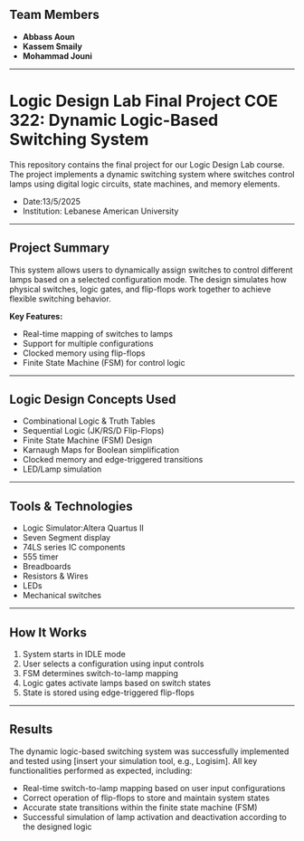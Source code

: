 ## Team Members
- **Abbass Aoun**
- **Kassem Smaily**
- **Mohammad Jouni**

---

# Logic Design Lab Final Project COE 322: Dynamic Logic-Based Switching System

This repository contains the final project for our Logic Design Lab course. The project implements a dynamic switching system where switches control lamps using digital logic circuits, state machines, and memory elements.

- Date:13/5/2025
- Institution: Lebanese American University  

---

## Project Summary

This system allows users to dynamically assign switches to control different lamps based on a selected configuration mode. The design simulates how physical switches, logic gates, and flip-flops work together to achieve flexible switching behavior.

**Key Features:**
- Real-time mapping of switches to lamps  
- Support for multiple configurations  
- Clocked memory using flip-flops  
- Finite State Machine (FSM) for control logic

---

## Logic Design Concepts Used

-  Combinational Logic & Truth Tables  
-  Sequential Logic (JK/RS/D Flip-Flops)  
-  Finite State Machine (FSM) Design  
-  Karnaugh Maps for Boolean simplification  
-  Clocked memory and edge-triggered transitions  
-  LED/Lamp simulation

---

## Tools & Technologies

- Logic Simulator:Altera Quartus II
- Seven Segment display
- 74LS series IC components
- 555 timer
- Breadboards
- Resistors & Wires
- LEDs
- Mechanical switches
  
---

## How It Works

1. System starts in IDLE mode
2. User selects a configuration using input controls
3. FSM determines switch-to-lamp mapping
4. Logic gates activate lamps based on switch states
5. State is stored using edge-triggered flip-flops

---

## Results

The dynamic logic-based switching system was successfully implemented and tested using [insert your simulation tool, e.g., Logisim]. All key functionalities performed as expected, including:

- Real-time switch-to-lamp mapping based on user input configurations  
- Correct operation of flip-flops to store and maintain system states  
- Accurate state transitions within the finite state machine (FSM)  
- Successful simulation of lamp activation and deactivation according to the designed logic




